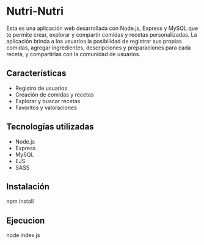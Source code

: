# Nutri-Nutri

Esta es una aplicación web desarrollada con Node.js, Express y MySQL que te permite crear, explorar y compartir comidas y recetas personalizadas. La aplicación brinda a los usuarios la posibilidad 
de registrar sus propias comidas, agregar ingredientes, descripciones y preparaciones para cada receta, y compartirlas con la comunidad de usuarios.

## Características

- Registro de usuarios
- Creación de comidas y recetas
- Explorar y buscar recetas
- Favoritos y valoraciones

## Tecnologías utilizadas

- Node.js
- Express
- MySQL
- EJS
- SASS

## Instalación

npm install

## Ejecucion

node index.js
